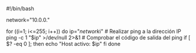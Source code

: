 #!/bin/bash

network="10.0.0."

for ((i=1; i<=255; i++))
do
    ip="$network$i"
    # Realizar ping a la dirección IP
    ping -c 1 "$ip" >/dev/null 2>&1
    # Comprobar el código de salida del ping
    if [ $? -eq 0 ]; then
        echo "Host activo: $ip"
    fi
done

